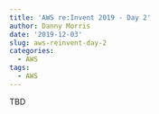 ```yaml
---
title: 'AWS re:Invent 2019 - Day 2'
author: Danny Morris
date: '2019-12-03'
slug: aws-reinvent-day-2
categories:
  - AWS
tags:
  - AWS
---
```


TBD